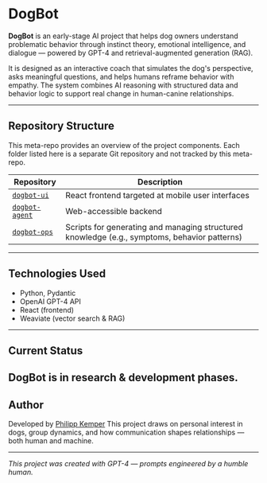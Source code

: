 # DogBot

**DogBot** is an early-stage AI project that helps dog owners understand problematic behavior through instinct theory, emotional intelligence, and dialogue — powered by GPT-4 and retrieval-augmented generation (RAG).

It is designed as an interactive coach that simulates the dog's perspective, asks meaningful questions, and helps humans reframe behavior with empathy. The system combines AI reasoning with structured data and behavior logic to support real change in human-canine relationships.

---

## Repository Structure

This meta-repo provides an overview of the project components. Each folder listed here is a separate Git repository and not tracked by this meta-repo.

| Repository | Description |
|------------|-------------|
| [`dogbot-ui`](https://github.com/kemperfekt/dogbot-ui) | React frontend targeted at mobile user interfaces |
| [`dogbot-agent`](https://github.com/kemperfekt/dogbot-agent) | Web-accessible backend |
| [`dogbot-ops`](https://github.com/kemperfekt/dogbot-ops) | Scripts for generating and managing structured knowledge (e.g., symptoms, behavior patterns) |

---

## Technologies Used

- Python, Pydantic
- OpenAI GPT-4 API
- React (frontend)
- Weaviate (vector search & RAG)

---

## Current Status

DogBot is in research & development phases.
---

## Author

Developed by [Philipp Kemper](https://github.com/kemperfekt)
This project draws on personal interest in dogs, group dynamics, and how communication shapes relationships — both human and machine.

---

*This project was created with GPT-4 — prompts engineered by a humble human.*
